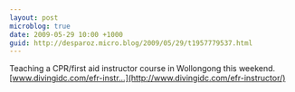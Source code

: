 ```yaml
---
layout: post
microblog: true
date: 2009-05-29 10:00 +1000
guid: http://desparoz.micro.blog/2009/05/29/t1957779537.html
---
```

Teaching a CPR/first aid instructor course in Wollongong this weekend. [www.divingidc.com/efr-instr...](http://www.divingidc.com/efr-instructor/)
